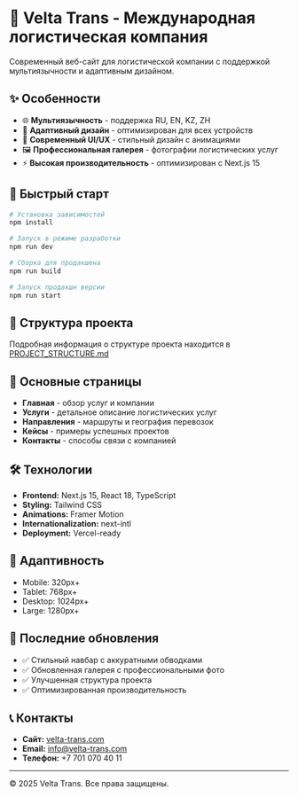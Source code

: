 # 🚛 Velta Trans - Международная логистическая компания

Современный веб-сайт для логистической компании с поддержкой мультиязычности и адаптивным дизайном.

## ✨ Особенности

- 🌐 **Мультиязычность** - поддержка RU, EN, KZ, ZH
- 📱 **Адаптивный дизайн** - оптимизирован для всех устройств
- 🎨 **Современный UI/UX** - стильный дизайн с анимациями
- 🖼️ **Профессиональная галерея** - фотографии логистических услуг
- ⚡ **Высокая производительность** - оптимизирован с Next.js 15

## 🚀 Быстрый старт

```bash
# Установка зависимостей
npm install

# Запуск в режиме разработки
npm run dev

# Сборка для продакшена
npm run build

# Запуск продакшн версии
npm run start
```

## 📁 Структура проекта

Подробная информация о структуре проекта находится в [PROJECT_STRUCTURE.md](./PROJECT_STRUCTURE.md)

## 🎯 Основные страницы

- **Главная** - обзор услуг и компании
- **Услуги** - детальное описание логистических услуг
- **Направления** - маршруты и география перевозок
- **Кейсы** - примеры успешных проектов
- **Контакты** - способы связи с компанией

## 🛠️ Технологии

- **Frontend:** Next.js 15, React 18, TypeScript
- **Styling:** Tailwind CSS
- **Animations:** Framer Motion
- **Internationalization:** next-intl
- **Deployment:** Vercel-ready

## 📱 Адаптивность

- Mobile: 320px+
- Tablet: 768px+
- Desktop: 1024px+
- Large: 1280px+

## 🌟 Последние обновления

- ✅ Стильный навбар с аккуратными обводками
- ✅ Обновленная галерея с профессиональными фото
- ✅ Улучшенная структура проекта
- ✅ Оптимизированная производительность

## 📞 Контакты

- **Сайт:** [velta-trans.com](https://velta-trans.com)
- **Email:** info@velta-trans.com
- **Телефон:** +7 701 070 40 11

---

© 2025 Velta Trans. Все права защищены.
